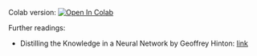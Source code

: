 Colab version:
[![Open In Colab](https://colab.research.google.com/assets/colab-badge.svg)](https://colab.research.google.com/github/girafe-ai/ml-mipt/blob/advanced/week14_cnn_and_model_compression/week14_quantization_practice_additional.ipynb)

Further readings:

- Distilling the Knowledge in a Neural Network by Geoffrey Hinton:
  [link](https://arxiv.org/pdf/1503.02531.pdf)
